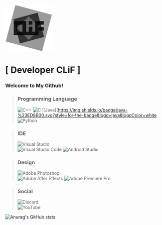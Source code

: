 <img src="Images/CLiF_Transparent.png" width="30%" height="30%">
   
# [ Developer CLiF ]
   
### Welcome to My Github!
   
> ### Programming Language
> ![C++](https://img.shields.io/badge/c++-%2300599C.svg?style=for-the-badge&logo=c%2B%2B&logoColor=white)
> ![C](https://img.shields.io/badge/c-%2300599C.svg?style=for-the-badge&logo=c&logoColor=white) ![Java](https://img.shields.io/badge/java-%23ED8B00.svg?style=for-the-badge&logo=java&logoColor=white ![Python](https://img.shields.io/badge/python-3670A0?style=for-the-badge&logo=python&logoColor=ffdd54)
     
> ### IDE
> ![Visual Studio](https://img.shields.io/badge/Visual%20Studio-5C2D91.svg?style=for-the-badge&logo=visual-studio&logoColor=white)   
> ![Visual Studio Code](https://img.shields.io/badge/Visual%20Studio%20Code-0078d7.svg?style=for-the-badge&logo=visual-studio-code&logoColor=white) ![Android Studio](https://img.shields.io/badge/Android%20Studio-3DDC84.svg?style=for-the-badge&logo=android-studio&logoColor=white)
      
> ### Design
> ![Adobe Photoshop](https://img.shields.io/badge/adobe%20photoshop-%2331A8FF.svg?style=for-the-badge&logo=adobe%20photoshop&logoColor=white)   
> ![Adobe After Effects](https://img.shields.io/badge/Adobe%20After%20Effects-9999FF.svg?style=for-the-badge&logo=Adobe%20After%20Effects&logoColor=white) ![Adobe Premiere Pro](https://img.shields.io/badge/Adobe%20Premiere%20Pro-9999FF.svg?style=for-the-badge&logo=Adobe%20Premiere%20Pro&logoColor=white)   
   
> ### Social
> ![Discord](https://img.shields.io/badge/Discord-%235865F2.svg?style=for-the-badge&logo=discord&logoColor=white)   
> ![YouTube](https://img.shields.io/badge/YouTube-%23FF0000.svg?style=for-the-badge&logo=YouTube&logoColor=white)   
   
![Anurag's GitHub stats](https://github-readme-stats.vercel.app/api?username=CLiF-1593&show_icons=true&theme=dark)
